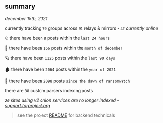 
## summary
_december 15th, 2021_

currently tracking `79` groups across `94` relays & mirrors - _`32` currently online_

⏲ there have been `8` posts within the `last 24 hours`

🦈 there have been `166` posts within the `month of december`

🪐 there have been `1125` posts within the `last 90 days`

🏚 there have been `2064` posts within the `year of 2021`

🦕 there have been `2098` posts `since the dawn of ransomwatch`

there are `38` custom parsers indexing posts

_`20` sites using v2 onion services are no longer indexed - [support.torproject.org](https://support.torproject.org/onionservices/v2-deprecation/)_

> see the project [README](https://github.com/thetanz/ransomwatch#ransomwatch--) for backend technicals
